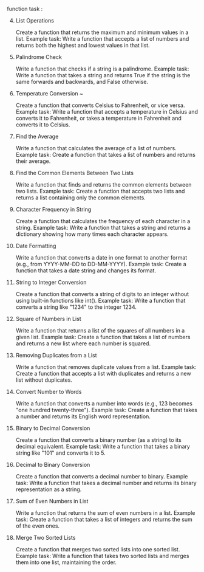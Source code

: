 <!-- <h4>Choose your account type :</h4>
    <input type="checkbox" id="studentAccount">
    <label for="student">Student</label><br>
    <input type="checkbox" id="personalAccount">
    <label for="personal">Personal</label><br>

    <h4>Choose payment method :</h4>
    <input type="radio" id="visa" name="payment">
    <label for="visa">Visa</label>
    <input type="radio" id="mastercard" name="payment">
    <label for="mastercard">Mastercard</label>
    <input type="radio" id="crypto" name="payment">
    <label for="crypto">Crypto</label><br>
    <input type="checkbox" id="terms" name="terms" required>
    <label for="terms">I agree to the terms and condition of this site.</label><br>
    <button class="btn" id="submit">Submit</button>
    <p id="account"></p>
    <p id="payment"></p> -->

<!-- <h1 id="h1"></h1>
    <label>Enter the radius of circle :</label>
    <input id="radius" /><br /><br />
    <label>Enter the circumference of circle :</label>
    <input id="circumference" /><br /><br />
    <button class="btn" id="submit">Submit</button>
    <h3>The radius is : <span id="showResult"></span></h3> -->

<!--<div class="container">
        <label id="countLabel">0</label>
        <div id="btn-container">
            <button class="btn" id="increase-btn">Increase</button>
            <button class="btn" id="reset-btn">Reset</button>
            <button class="btn" id="decrease-btn">Decrease</button>
        </div>
</div> -->

<!-- <div class="container">
      <p class="random-number" id="random-number">0</p>
      <button class="btn" id="num-generator">Generate</button>
      <button class="btn" id="num-reset">Reset</button>
</div> -->

<!-- // let radius = document.getElementById("radius").value;
// radius = Number(radius);

// let circumference = document.getElementById("circumference").value;
// circumference = Number(circumference);
// const showResult = document.getElementById("showResult");
// const pi = 3.1416;
// let submit = document.getElementById("submit");

// submit.addEventListener("click", function () {
//   let resultRadius = circumference / (2 * pi);
//   showResult.textContent = resultRadius;
//   console.log(resultRadius);
// }); -->

<!-- const countVowel = (word) => {
  let count = 0;
  word = word.toLowerCase(); // Convert to lowercase for case-insensitive check

  // Loop through each character and check if it's a vowel
  for (let i = 0; i < word.length; i++) {
    if ("aeiou".includes(word[i])) {
      count++;
    }
  }

  if (count > 0) {
    console.log(`${word} contains ${count} vowels.`);
  } else {
    console.log(`${word} doesn't contain any vowels.`);
  }
};

countVowel("Hello"); -->

<!-- <h2>Calculate sum of numbers</h2>
    <label for="startInput">Enter starting number :</label>
    <input id="startInput" type="text"><br>
    <label for="endInput">Enter ending number :</label>
    <input id="endInput" type="text"><br>
    <button class="btn" id="calculate">Calculate</button>
    <h2>The sum is : <span id="result"></span></h2> -->

<!-- <div class="container">
      <h2>Temperature Conversion</h2>
      <input id="temperature" type="number" required/><br>
      <input type="radio" name="temperature" id="toFahrenheit" />
      <label for="toCelcius">Celcius to Fahrenheit</label><br />
      <input type="radio" name="temperature" id="toCelcius" />
      <label for="toCelcius">Fahrenheit to Celcius</label><br />
      <button class="btn" id="submit">Submit</button>
      <h3>The temperature is : <span id="showResult"></span></h3>
      <button class="btn" id="reset">Reset</button>
</div> -->

<!-- <div class="container">
      <label for="getSentence">Enter a sentence :</label>
      <input id="getSentence"></input><br>
      <button class="btn" id="submit">Submit</button><br>
      
      <div class="holder">
        <h3 id="result"></h3>
        <h3 id="display"></h3>
      </div>
</div> -->

<!-- <div class="container">
      <h1>DICE ROLLER</h1>
      <label># of dice</label>
      <input type="number" id="countDice" value="1" min="1"/>
      <button class="btn" id="roll">Roll Dice</button>
      <p>Dice : <span id="diceResult"></span></p>
      <div id="displayImage">
      </div>
</div> -->



function task :

4. List Operations

   Create a function that returns the maximum and minimum values in a list.
   Example task: Write a function that accepts a list of numbers and returns both the highest and lowest values in that list.

5. Palindrome Check

   Write a function that checks if a string is a palindrome.
   Example task: Write a function that takes a string and returns True if the string is the same forwards and backwards, and False otherwise.

6. Temperature Conversion ~

   Create a function that converts Celsius to Fahrenheit, or vice versa.
   Example task: Write a function that accepts a temperature in Celsius and converts it to Fahrenheit, or takes a temperature in Fahrenheit and converts it to Celsius.

7. Find the Average

   Write a function that calculates the average of a list of numbers.
   Example task: Create a function that takes a list of numbers and returns their average.

8. Find the Common Elements Between Two Lists

   Write a function that finds and returns the common elements between two lists.
   Example task: Create a function that accepts two lists and returns a list containing only the common elements.

9. Character Frequency in String

   Create a function that calculates the frequency of each character in a string.
   Example task: Write a function that takes a string and returns a dictionary showing how many times each character appears.

10. Date Formatting

    Write a function that converts a date in one format to another format (e.g., from YYYY-MM-DD to DD-MM-YYYY).
    Example task: Create a function that takes a date string and changes its format.

11. String to Integer Conversion

    Create a function that converts a string of digits to an integer without using built-in functions like int().
    Example task: Write a function that converts a string like "1234" to the integer 1234.

12. Square of Numbers in List

    Write a function that returns a list of the squares of all numbers in a given list.
    Example task: Create a function that takes a list of numbers and returns a new list where each number is squared.

13. Removing Duplicates from a List

    Write a function that removes duplicate values from a list.
    Example task: Create a function that accepts a list with duplicates and returns a new list without duplicates.

14. Convert Number to Words

    Write a function that converts a number into words (e.g., 123 becomes "one hundred twenty-three").
    Example task: Create a function that takes a number and returns its English word representation.

15. Binary to Decimal Conversion

    Create a function that converts a binary number (as a string) to its decimal equivalent.
    Example task: Write a function that takes a binary string like "101" and converts it to 5.

16. Decimal to Binary Conversion

    Create a function that converts a decimal number to binary.
    Example task: Write a function that takes a decimal number and returns its binary representation as a string.

17. Sum of Even Numbers in List

    Write a function that returns the sum of even numbers in a list.
    Example task: Create a function that takes a list of integers and returns the sum of the even ones.

18. Merge Two Sorted Lists

    Create a function that merges two sorted lists into one sorted list.
    Example task: Write a function that takes two sorted lists and merges them into one list, maintaining the order.
